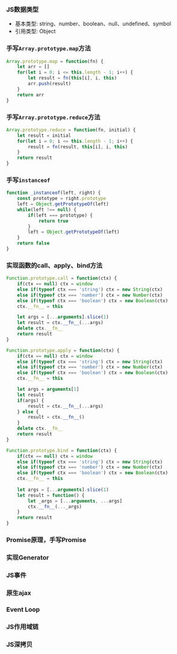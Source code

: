 ### JS数据类型
- 基本类型: string、number、boolean、null、undefined、symbol
- 引用类型: Object


### 手写`Array.prototype.map`方法

```js
Array.prototype.map = function(fn) {
    let arr = []
    for(let i = 0; i <= this.length - 1; i++) {
        let result = fn(this[i], i, this)
        arr.push(result)
    }
    return arr
}
```

### 手写`Array.prototype.reduce`方法

```js
Array.prototype.reduce = function(fn, initial) {
    let result = initial
    for(let i = 0; i <= this.length - 1; i++) {
        result = fn(result, this[i], i, this)
    }
    return result
}
```


### 手写`instanceof`

```js
function _instanceof(left, right) {
    const prototype = right.prototype
    left = Object.getPrototypeOf(left)
    while(left !== null) {
        if(left === prototype) {
            return true
        }
        left = Object.getPrototypeOf(left)
    }
    return false
}
```

### 实现函数的call、apply、bind方法

```js
Function.prototype.call = function(ctx) {
    if(ctx == null) ctx = window
    else if(typeof ctx === 'string') ctx = new String(ctx)
    else if(typeof ctx === 'number') ctx = new Number(ctx)
    else if(typeof ctx === 'boolean') ctx = new Boolean(ctx)
    ctx.__fn__ = this

    let args = [...arguments].slice(1)
    let result = ctx.__fn__(...args)
    delete ctx.__fn__
    return result
}
```

```js
Function.prototype.apply = function(ctx) {
    if(ctx == null) ctx = window
    else if(typeof ctx === 'string') ctx = new String(ctx)
    else if(typeof ctx === 'number') ctx = new Number(ctx)
    else if(typeof ctx === 'boolean') ctx = new Boolean(ctx)
    ctx.__fn__ = this

    let args = arguments[1]
    let result
    if(args) {
        result = ctx.__fn__(...args)
    } else {
        result = ctx.__fn__()
    }
    delete ctx.__fn__
    return result
}
```

```js
Function.prototype.bind = function(ctx) {
    if(ctx == null) ctx = window
    else if(typeof ctx === 'string') ctx = new String(ctx)
    else if(typeof ctx === 'number') ctx = new Number(ctx)
    else if(typeof ctx === 'boolean') ctx = new Boolean(ctx)
    ctx.__fn__ = this
    
    let args = [...arguments].slice(1)
    let result = function() {
        let _args = [...arguments, ...args]
        ctx.__fn__(..._args)
    }
    return result
}
```

### Promise原理，手写Promise


### 实现Generator

### JS事件


### 原生ajax


### Event Loop


### JS作用域链


### JS深拷贝


